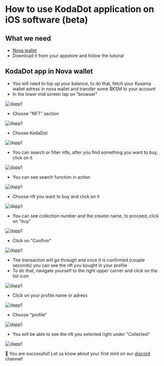 # How to use KodaDot application on iOS software (beta)

## What we need

- [Nova wallet ](https://novawallet.io/)
- Download it from your appstore and follow the tutorial

## KodaDot app in Nova wallet

- You will need to top up your balance, to do that, fetch your Kusama wallet adress in nova wallet and transfer some $KSM to your account
- In the lower mid screen tap on "browser"

![dapp1](/nova-ios-tutorial/155.jpg)

- Choose "NFT" section

![dapp1](/nova-ios-tutorial/156.jpg)

- Choose KodaDot

![dapp1](/nova-ios-tutorial/157.jpg)

- You can search or filter nfts, after you find something you want to buy, click on it

![dapp1](/nova-ios-tutorial/158.jpg)


- You can see search function in action

![dapp1](/nova-ios-tutorial/159.jpg)

- Choose nft you want to buy and click on it

![dapp1](/nova-ios-tutorial/160.jpg)

- You can see collection number and the creator name, to proceed, click on "buy"

![dapp1](/nova-ios-tutorial/161.jpg)

- Click on "Confirm" 

![dapp1](/nova-ios-tutorial/162.jpg)

- The transaction will go through and once it is confirmed (couple seconds) you can see the nft you bought in your profile
- To do that, navigate yourself to the right upper corner and click on the list icon

![dapp1](/nova-ios-tutorial/163.jpg)

- Click on your profile name or adress

![dapp1](/nova-ios-tutorial/164.jpg)

- Choose "profile"

![dapp1](/nova-ios-tutorial/165.jpg)

- You will be able to see the nft you selected right under "Collected"

![dapp1](/nova-ios-tutorial/166.jpg)

:tada: You are successful! Let us know about your first mint on our [discord](https://discord.gg/kodadot) channel!
